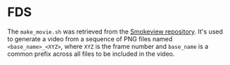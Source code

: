 # FDS

The `make_movie.sh` was retrieved from the [Smokeview repository](https://github.com/firemodels/smv/blob/master/Utilities/Scripts/make_movie.sh).
It's used to generate a video from a sequence of PNG files named `<base_name>_<XYZ>`, where `XYZ` is the frame number and `base_name`
is a common prefix across all files to be included in the video.
